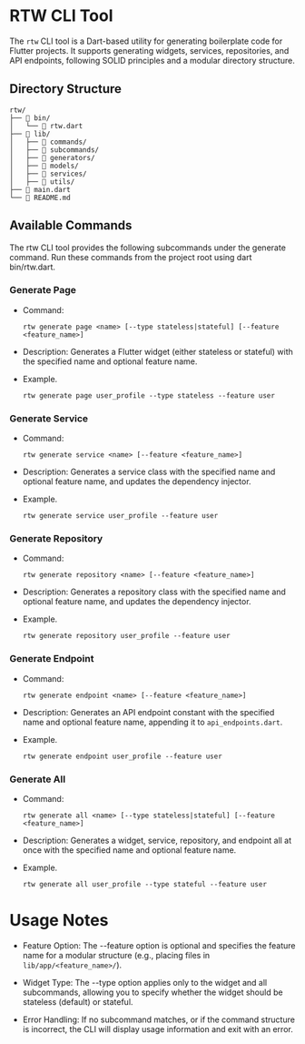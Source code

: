 # RTW CLI Tool

The `rtw` CLI tool is a Dart-based utility for generating boilerplate code for Flutter projects. It supports generating widgets, services, repositories, and API endpoints, following SOLID principles and a modular directory structure.

## Directory Structure

```
rtw/
├── 📁 bin/
│   └── 📄 rtw.dart
├── 📁 lib/
│   ├── 📁 commands/
│   ├── 📁 subcommands/
│   ├── 📁 generators/
│   ├── 📁 models/
│   ├── 📁 services/
│   ├── 📁 utils/
├── 📄 main.dart
└── 📄 README.md
```

## Available Commands

The rtw CLI tool provides the following subcommands under the generate command. Run these commands from the project root using dart bin/rtw.dart.

### Generate Page

- Command:

  ```
  rtw generate page <name> [--type stateless|stateful] [--feature <feature_name>]
  ```

- Description: Generates a Flutter widget (either stateless or stateful) with the specified name and optional feature name.
- Example.
  ```
  rtw generate page user_profile --type stateless --feature user
  ```

### Generate Service

- Command:

  ```
  rtw generate service <name> [--feature <feature_name>]
  ```

- Description: Generates a service class with the specified name and optional feature name, and updates the dependency injector.
- Example.
  ```
  rtw generate service user_profile --feature user
  ```

### Generate Repository

- Command:

  ```
  rtw generate repository <name> [--feature <feature_name>]
  ```

- Description: Generates a repository class with the specified name and optional feature name, and updates the dependency injector.
- Example.
  ```
  rtw generate repository user_profile --feature user
  ```

### Generate Endpoint

- Command:

  ```
  rtw generate endpoint <name> [--feature <feature_name>]
  ```

- Description: Generates an API endpoint constant with the specified name and optional feature name, appending it to `api_endpoints.dart`.
- Example.
  ```
  rtw generate endpoint user_profile --feature user
  ```

### Generate All

- Command:

  ```
  rtw generate all <name> [--type stateless|stateful] [--feature <feature_name>]
  ```

- Description: Generates a widget, service, repository, and endpoint all at once with the specified name and optional feature name.
- Example.
  ```
  rtw generate all user_profile --type stateful --feature user
  ```

# Usage Notes

- Feature Option: The --feature option is optional and specifies the feature name for a modular structure (e.g., placing files in `lib/app/<feature_name>/`).

- Widget Type: The --type option applies only to the widget and all subcommands, allowing you to specify whether the widget should be stateless (default) or stateful.

- Error Handling: If no subcommand matches, or if the command structure is incorrect, the CLI will display usage information and exit with an error.
